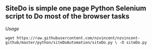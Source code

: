 
## SiteDo is simple one page Python Selenium script to Do most of the browser tasks

*Usage*

`
wget https://raw.githubusercontent.com/nzvincent/nzvincent-github/master/python/siteDoAutomation/siteDo.py \
     -O siteDo.py
`
